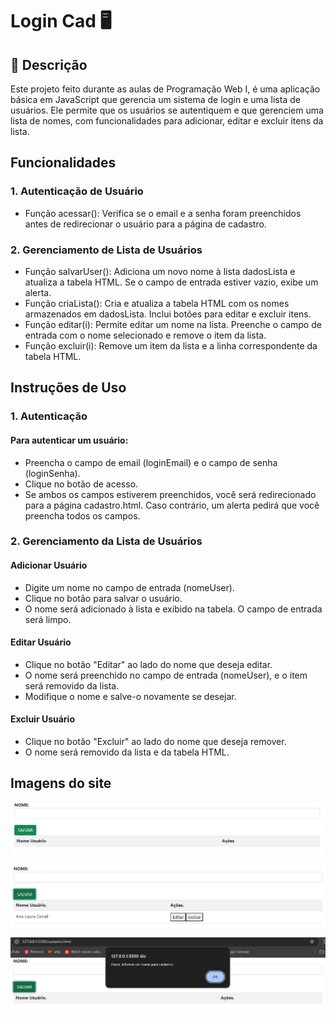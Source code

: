 # Login Cad 🖥

## 📄 Descrição
Este projeto feito durante as aulas de Programação Web I, é uma aplicação básica em JavaScript que gerencia um sistema de login e uma lista de usuários. Ele permite que os usuários se autentiquem e que gerenciem uma lista de nomes, com funcionalidades para adicionar, editar e excluir itens da lista.

## Funcionalidades

### 1. Autenticação de Usuário

* Função acessar(): Verifica se o email e a senha foram preenchidos antes de redirecionar o usuário para a página de cadastro.

### 2. Gerenciamento de Lista de Usuários

* Função salvarUser(): Adiciona um novo nome à lista dadosLista e atualiza a tabela HTML. Se o campo de entrada estiver vazio, exibe um alerta.
* Função criaLista(): Cria e atualiza a tabela HTML com os nomes armazenados em dadosLista. Inclui botões para editar e excluir itens.
* Função editar(i): Permite editar um nome na lista. Preenche o campo de entrada com o nome selecionado e remove o item da lista.
* Função excluir(i): Remove um item da lista e a linha correspondente da tabela HTML.

## Instruções de Uso

### 1. Autenticação

#### Para autenticar um usuário:

* Preencha o campo de email (loginEmail) e o campo de senha (loginSenha).
* Clique no botão de acesso.
* Se ambos os campos estiverem preenchidos, você será redirecionado para a página cadastro.html. Caso contrário, um alerta pedirá que você preencha todos os campos.

### 2. Gerenciamento da Lista de Usuários

#### Adicionar Usuário

* Digite um nome no campo de entrada (nomeUser).
* Clique no botão para salvar o usuário.
* O nome será adicionado à lista e exibido na tabela. O campo de entrada será limpo.

#### Editar Usuário
* Clique no botão "Editar" ao lado do nome que deseja editar.
* O nome será preenchido no campo de entrada (nomeUser), e o item será removido da lista.
* Modifique o nome e salve-o novamente se desejar.

#### Excluir Usuário
* Clique no botão "Excluir" ao lado do nome que deseja remover.
* O nome será removido da lista e da tabela HTML.

## Imagens do site 
![](Site.png)

![](IMG2.png)

![](Frase.png)
